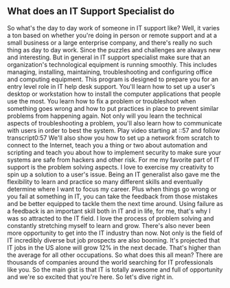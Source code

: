 ## What does an IT Support Specialist do

So what's the day to day work of someone in IT support like? Well, it varies a ton based on whether you're doing in person or remote support and at a small business or a large enterprise company, and there's really no such thing as day to day work. Since the puzzles and challenges are always new and interesting. But in general in IT support specialist make sure that an organization's technological equipment is running smoothly. This includes managing, installing, maintaining, troubleshooting and configuring office and computing equipment. This program is designed to prepare you for an entry level role in IT help desk support. You'll learn how to set up a user's desktop or workstation how to install the computer applications that people use the most. You learn how to fix a problem or troubleshoot when something goes wrong and how to put practices in place to prevent similar problems from happening again. Not only will you learn the technical aspects of troubleshooting a problem, you'll also learn how to communicate with users in order to best the system.
Play video starting at ::57 and follow transcript0:57
We'll also show you how to set up a network from scratch to connect to the Internet, teach you a thing or two about automation and scripting and teach you about how to implement security to make sure your systems are safe from hackers and other risk. For me my favorite part of IT support is the problem solving aspects. I love to exercise my creativity to spin up a solution to a user's issue. Being an IT generalist also gave me the flexibility to learn and practice so many different skills and eventually determine where I want to focus my career. Plus when things go wrong or you fail at something in IT, you can take the feedback from those mistakes and be better equipped to tackle them the next time around. Using failure as a feedback is an important skill both in IT and in life, for me, that's why I was so attracted to the IT field. I love the process of problem solving and constantly stretching myself to learn and grow. There's also never been more opportunity to get into the IT industry than now. Not only is the field of IT incredibly diverse but job prospects are also booming. It's projected that IT jobs in the US alone will grow 12% in the next decade. That's higher than the average for all other occupations. So what does this all mean? There are thousands of companies around the world searching for IT professionals like you. So the main gist is that IT is totally awesome and full of opportunity and we're so excited that you're here. So let's dive right in.
